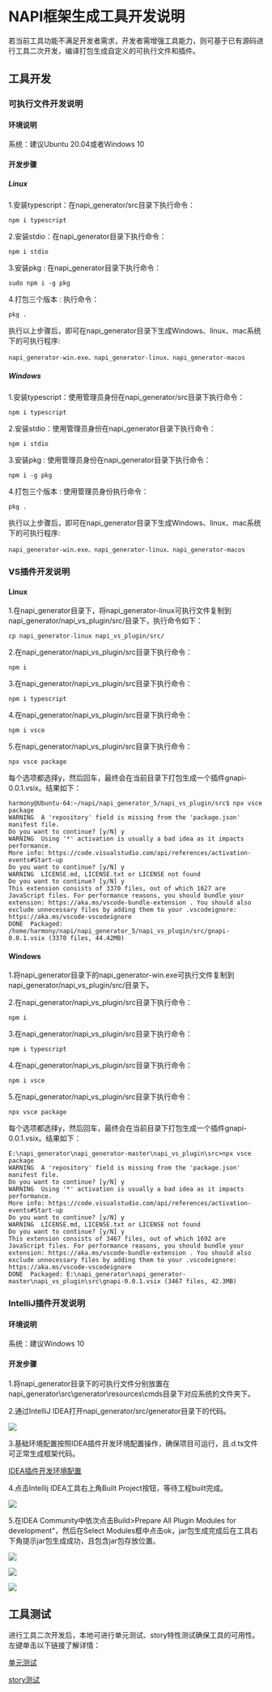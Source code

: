 # NAPI框架生成工具开发说明

若当前工具功能不满足开发者需求，开发者需增强工具能力，则可基于已有源码进行工具二次开发，编译打包生成自定义的可执行文件和插件。

## 工具开发

### 可执行文件开发说明

#### 环境说明

系统：建议Ubuntu 20.04或者Windows 10

#### 开发步骤

##### Linux

1.安装typescript：在napi_generator/src目录下执行命令：

	npm i typescript

2.安装stdio：在napi_generator目录下执行命令：

	npm i stdio

3.安装pkg : 在napi_generator目录下执行命令：

	sudo npm i -g pkg

4.打包三个版本 : 执行命令：

	pkg .

执行以上步骤后，即可在napi_generator目录下生成Windows、linux、mac系统下的可执行程序:

	napi_generator-win.exe、napi_generator-linux、napi_generator-macos

##### Windows

1.安装typescript：使用管理员身份在napi_generator/src目录下执行命令：

	npm i typescript

2.安装stdio：使用管理员身份在napi_generator目录下执行命令：

	npm i stdio

3.安装pkg : 使用管理员身份在napi_generator目录下执行命令：

	npm i -g pkg

4.打包三个版本 : 使用管理员身份执行命令：

	pkg .

执行以上步骤后，即可在napi_generator目录下生成Windows、linux、mac系统下的可执行程序:

	napi_generator-win.exe、napi_generator-linux、napi_generator-macos

### VS插件开发说明

#### Linux

1.在napi_generator目录下，将napi_generator-linux可执行文件复制到napi_generator/napi_vs_plugin/src/目录下，执行命令如下：

	cp napi_generator-linux napi_vs_plugin/src/

2.在napi_generator/napi_vs_plugin/src目录下执行命令：

	npm i

3.在napi_generator/napi_vs_plugin/src目录下执行命令：

	npm i typescript

4.在napi_generator/napi_vs_plugin/src目录下执行命令：

	npm i vsce

5.在napi_generator/napi_vs_plugin/src目录下执行命令：

	npx vsce package

  每个选项都选择y，然后回车，最终会在当前目录下打包生成一个插件gnapi-0.0.1.vsix。结果如下：

	harmony@Ubuntu-64:~/napi/napi_generator_5/napi_vs_plugin/src$ npx vsce package
	WARNING  A 'repository' field is missing from the 'package.json' manifest file.
	Do you want to continue? [y/N] y
	WARNING  Using '*' activation is usually a bad idea as it impacts performance.
	More info: https://code.visualstudio.com/api/references/activation-events#Start-up
	Do you want to continue? [y/N] y
	WARNING  LICENSE.md, LICENSE.txt or LICENSE not found
	Do you want to continue? [y/N] y
	This extension consists of 3370 files, out of which 1627 are JavaScript files. For performance reasons, you should bundle your extension: https://aka.ms/vscode-bundle-extension . You should also exclude unnecessary files by adding them to your .vscodeignore: https://aka.ms/vscode-vscodeignore
	DONE  Packaged: /home/harmony/napi/napi_generator_5/napi_vs_plugin/src/gnapi-0.0.1.vsix (3370 files, 44.42MB)

#### Windows

1.将napi_generator目录下的napi_generator-win.exe可执行文件复制到napi_generator/napi_vs_plugin/src/目录下。

2.在napi_generator/napi_vs_plugin/src目录下执行命令：

	npm i

3.在napi_generator/napi_vs_plugin/src目录下执行命令：

	npm i typescript

4.在napi_generator/napi_vs_plugin/src目录下执行命令：

	npm i vsce

5.在napi_generator/napi_vs_plugin/src目录下执行命令：

	npx vsce package

  每个选项都选择y，然后回车，最终会在当前目录下打包生成一个插件gnapi-0.0.1.vsix。结果如下：

	E:\napi_generator\napi_generator-master\napi_vs_plugin\src>npx vsce package
	WARNING  A 'repository' field is missing from the 'package.json' manifest file.
	Do you want to continue? [y/N] y
	WARNING  Using '*' activation is usually a bad idea as it impacts performance.
	More info: https://code.visualstudio.com/api/references/activation-events#Start-up
	Do you want to continue? [y/N] y
	WARNING  LICENSE.md, LICENSE.txt or LICENSE not found
	Do you want to continue? [y/N] y
	This extension consists of 3467 files, out of which 1692 are JavaScript files. For performance reasons, you should bundle your extension: https://aka.ms/vscode-bundle-extension . You should also exclude unnecessary files by adding them to your .vscodeignore: https://aka.ms/vscode-vscodeignore
	DONE  Packaged: E:\napi_generator\napi_generator-master\napi_vs_plugin\src\gnapi-0.0.1.vsix (3467 files, 42.3MB)

### IntelliJ插件开发说明

#### 环境说明

系统：建议Windows 10

#### 开发步骤

1.将napi_generator目录下的可执行文件分别放置在napi_generator\src\generator\resources\cmds目录下对应系统的文件夹下。

2.通过IntelliJ IDEA打开napi_generator/src/generator目录下的代码。

![](../figures/IntelliJ_develop_one.png)

3.基础环境配置按照IDEA插件开发环境配置操作，确保项目可运行，且.d.ts文件可正常生成框架代码。

[IDEA插件开发环境配置](https://gitee.com/openharmony/napi_generator/blob/master/src/generator/README_zh.md)

4.点击Intellij IDEA工具右上角Built Project按钮，等待工程built完成。

![](../figures/IntelliJ_env_built_pro.png)

5.在IDEA Community中依次点击Build>Prepare All Plugin Modules for development"，然后在Select Modules框中点击ok，jar包生成完成后在工具右下角提示jar包生成成功，且包含jar包存放位置。

![](../figures/IntelliJ_env_built_jar.png)

![](../figures/IntelliJ_env_select_moudles.png)

![](../figures/IntelliJ_env_built_jar_success.png)
## 工具测试
  进行工具二次开发后，本地可进行单元测试、story特性测试确保工具的可用性。左键单击以下链接了解详情：

  [单元测试](https://gitee.com/openharmony/napi_generator/blob/master/test/unittest/README_ZH%20.md)

  [story测试](https://gitee.com/openharmony/napi_generator/blob/master/test/storytest/README_ZH.md)

